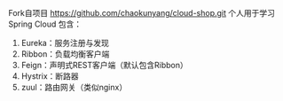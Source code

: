 Fork自项目 https://github.com/chaokunyang/cloud-shop.git
个人用于学习 Spring Cloud
包含：
1. Eureka：服务注册与发现
2. Ribbon：负载均衡客户端
3. Feign：声明式REST客户端（默认包含Ribbon）
4. Hystrix：断路器
5. zuul：路由网关（类似nginx）